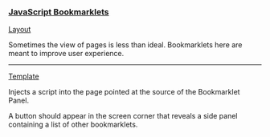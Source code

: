 ### [JavaScript Bookmarklets](https://autoraidapi.github.io/bookmarklets/)

[Layout](https://github.com/Autoraidapi/bookmarklets/wiki/Layout)

Sometimes the view of pages is less than ideal. Bookmarklets here are meant to improve user experience.

---

[Template](https://github.com/Autoraidapi/bookmarklets/wiki/Bookmarklet-Panel)

Injects a script into the page pointed at the source of the Bookmarklet Panel.

A button should appear in the screen corner that reveals a side panel containing a list of other bookmarklets.
